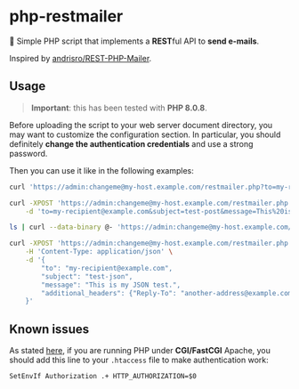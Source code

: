 # php-restmailer

:elephant: Simple PHP script that implements a **REST**ful API to **send e-mails**.

Inspired by [andrisro/REST-PHP-Mailer](https://github.com/andrisro/REST-PHP-Mailer).

## Usage

> **Important**: this has been tested with **PHP 8.0.8**.

Before uploading the script to your web server document directory, you may want to customize the configuration section. In particular, you should definitely **change the authentication credentials** and use a strong password.

Then you can use it like in the following examples:

```bash
curl 'https://admin:changeme@my-host.example.com/restmailer.php?to=my-recipient@example.com&subject=test-get&message=This%20is%20my%20GET%20test.'
```

```bash
curl -XPOST 'https://admin:changeme@my-host.example.com/restmailer.php' \
    -d 'to=my-recipient@example.com&subject=test-post&message=This%20is%20my%20POST%20test.'
```

```bash
ls | curl --data-binary @- 'https://admin:changeme@my-host.example.com/restmailer.php?to=my-recipient@example.com&subject=test-body'
```

```bash
curl -XPOST 'https://admin:changeme@my-host.example.com/restmailer.php' \
    -H 'Content-Type: application/json' \
    -d '{
        "to": "my-recipient@example.com",
        "subject": "test-json",
        "message": "This is my JSON test.",
        "additional_headers": {"Reply-To": "another-address@example.com"}
    }'
```

## Known issues

As stated [here](https://www.php.net/manual/en/features.http-auth.php#114877), if you are running PHP under **CGI/FastCGI** Apache, you should add this line to your `.htaccess` file to make authentication work:

```
SetEnvIf Authorization .+ HTTP_AUTHORIZATION=$0
```
